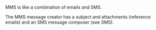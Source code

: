 MMS is like a combination of emails and SMS.

The MMS message creator has a subject and attachments (reference emails) and an SMS message composer (see SMS).